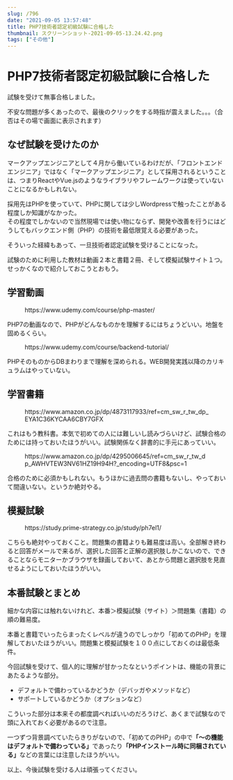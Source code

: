 ```yaml
---
slug: /796
date: "2021-09-05 13:57:48"
title: PHP7技術者認定初級試験に合格した
thumbnail: スクリーンショット-2021-09-05-13.24.42.png
tags: ["その他"]
---
```

# PHP7技術者認定初級試験に合格した
<!-- wp:paragraph -->
<p>試験を受けて無事合格しました。</p>
<!-- /wp:paragraph -->

<!-- wp:paragraph -->
<p>不安な問題が多くあったので、最後のクリックをする時指が震えました。。。（合否はその場で画面に表示されます）</p>
<!-- /wp:paragraph -->

<!-- wp:paragraph -->
<p></p>
<!-- /wp:paragraph -->

<!-- wp:heading -->
<h2>なぜ試験を受けたのか</h2>
<!-- /wp:heading -->

<!-- wp:paragraph -->
<p>マークアップエンジニアとして４月から働いているわけだが、「フロントエンドエンジニア」ではなく「マークアップエンジニア」として採用されるということは、つまりReactやVue.jsのようなライブラリやフレームワークは使っていないことになるかもしれない。</p>
<!-- /wp:paragraph -->

<!-- wp:paragraph -->
<p>採用先はPHPを使っていて、PHPに関しては少しWordpressで触ったことがある程度しか知識がなかった。<br>その程度でしかないので当然現場では使い物にならず、開発や改善を行うにはどうしてもバックエンド側（PHP）の技術を最低限覚える必要があった。</p>
<!-- /wp:paragraph -->

<!-- wp:paragraph -->
<p>そういった経緯もあって、一旦技術者認定試験を受けることになった。</p>
<!-- /wp:paragraph -->

<!-- wp:paragraph -->
<p>試験のために利用した教材は動画２本と書籍２冊、そして模擬試験サイト１つ。<br>せっかくなので紹介しておこうとおもう。</p>
<!-- /wp:paragraph -->

<!-- wp:heading -->
<h2>学習動画</h2>
<!-- /wp:heading -->

<!-- wp:embed {"url":"https://www.udemy.com/course/php-master/"} -->
<figure class="wp-block-embed"><div class="wp-block-embed__wrapper">
https://www.udemy.com/course/php-master/
</div></figure>
<!-- /wp:embed -->

<!-- wp:paragraph -->
<p>PHP7の動画なので、PHPがどんなものかを理解するにはちょうどいい。地盤を固めるくらい。</p>
<!-- /wp:paragraph -->

<!-- wp:embed {"url":"https://www.udemy.com/course/backend-tutorial/"} -->
<figure class="wp-block-embed"><div class="wp-block-embed__wrapper">
https://www.udemy.com/course/backend-tutorial/
</div></figure>
<!-- /wp:embed -->

<!-- wp:paragraph -->
<p>PHPそのものからDBまわりまで理解を深められる。WEB開発実践以降のカリキュラムはやっていない。</p>
<!-- /wp:paragraph -->

<!-- wp:heading -->
<h2>学習書籍</h2>
<!-- /wp:heading -->

<!-- wp:embed {"url":"https://www.amazon.co.jp/dp/4873117933/ref=cm_sw_r_tw_dp_EYA1C36KYCAA6CBY7GFX","type":"rich","providerNameSlug":"amazon","className":""} -->
<figure class="wp-block-embed is-type-rich is-provider-amazon wp-block-embed-amazon"><div class="wp-block-embed__wrapper">
https://www.amazon.co.jp/dp/4873117933/ref=cm_sw_r_tw_dp_EYA1C36KYCAA6CBY7GFX
</div></figure>
<!-- /wp:embed -->

<!-- wp:paragraph -->
<p>これはもう教科書。本気で初めての人には難しいし読みづらいけど、試験合格のためには持っておいたほうがいい。試験関係なく辞書的に手元にあっていい。</p>
<!-- /wp:paragraph -->

<!-- wp:embed {"url":"https://www.amazon.co.jp/dp/4295006645/ref=cm_sw_r_tw_dp_AWHVTEW3NV61HZ19H94H?_encoding=UTF8\u0026psc=1","type":"rich","providerNameSlug":"amazon","className":""} -->
<figure class="wp-block-embed is-type-rich is-provider-amazon wp-block-embed-amazon"><div class="wp-block-embed__wrapper">
https://www.amazon.co.jp/dp/4295006645/ref=cm_sw_r_tw_dp_AWHVTEW3NV61HZ19H94H?_encoding=UTF8&amp;psc=1
</div></figure>
<!-- /wp:embed -->

<!-- wp:paragraph -->
<p>合格のために必須かもしれない。もうほかに過去問の書籍もないし、やっておいて間違いない。というか絶対やる。</p>
<!-- /wp:paragraph -->

<!-- wp:heading -->
<h2>模擬試験</h2>
<!-- /wp:heading -->

<!-- wp:embed {"url":"https://study.prime-strategy.co.jp/study/ph7el1/"} -->
<figure class="wp-block-embed"><div class="wp-block-embed__wrapper">
https://study.prime-strategy.co.jp/study/ph7el1/
</div></figure>
<!-- /wp:embed -->

<!-- wp:paragraph -->
<p>こちらも絶対やっておくこと。問題集の書籍よりも難易度は高い。全部解き終わると回答がメールで来るが、選択した回答と正解の選択肢しかこないので、できることならモニターかブラウザを録画しておいて、あとから問題と選択肢を見直せるようにしておいたほうがいい。</p>
<!-- /wp:paragraph -->

<!-- wp:heading -->
<h2>本番試験とまとめ</h2>
<!-- /wp:heading -->

<!-- wp:paragraph -->
<p>細かな内容には触れないけれど、本番＞模擬試験（サイト）＞問題集（書籍）の順の難易度。</p>
<!-- /wp:paragraph -->

<!-- wp:paragraph -->
<p>本番と書籍でいったらまったくレベルが違うのでしっかり「初めてのPHP」を理解しておいたほうがいい。問題集と模擬試験を１００点にしておくのは最低条件。</p>
<!-- /wp:paragraph -->

<!-- wp:paragraph -->
<p>今回試験を受けて、個人的に理解が甘かったなというポイントは、機能の背景にあたるような部分。</p>
<!-- /wp:paragraph -->

<!-- wp:list -->
<ul><li><span class="marker-under">デフォルトで備わっているかどうか（デバッガやメソッドなど）</span></li><li><span class="marker-under">サポートしているかどうか（オプションなど）</span></li></ul>
<!-- /wp:list -->

<!-- wp:paragraph -->
<p>こういった部分は本来その都度調べればいいのだろうけど、あくまで試験なので頭に入れておく必要があるので注意。</p>
<!-- /wp:paragraph -->

<!-- wp:paragraph -->
<p>一つずつ背景調べていたらきりがないので、「初めてのPHP」の中で<strong>「〜の機能はデフォルトで備わっている」</strong>であったり<strong>「PHPインストール時に同梱されている」</strong>などの言葉には注意したほうがいい。</p>
<!-- /wp:paragraph -->

<!-- wp:paragraph -->
<p></p>
<!-- /wp:paragraph -->

<!-- wp:paragraph -->
<p>以上、今後試験を受ける人は頑張ってください。</p>
<!-- /wp:paragraph -->